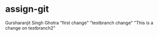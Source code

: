# assign-git
Gursharanjit Singh Ghotra
"first change"
"testbranch change"
"This is a change on testbranch2"